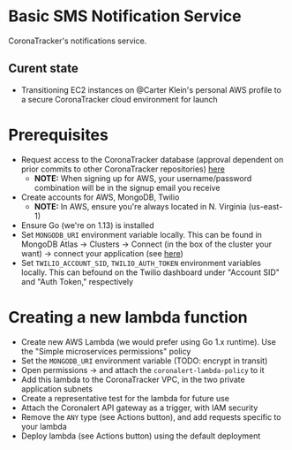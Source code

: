 # Basic SMS Notification Service

CoronaTracker's notifications service.

## Curent state
- Transitioning EC2 instances on @Carter Klein's personal AWS profile to a secure CoronaTracker cloud environment for launch

# Prerequisites
- Request access to the CoronaTracker database (approval dependent on prior commits to other CoronaTracker repositories) [here](https://docs.google.com/spreadsheets/d/1Y_l4oq_32q1IMhpLyFmFAF1xnKSWQz7TPSX27ndveuQ/edit#gid=0)
	- **NOTE:** When signing up for AWS, your username/password combination will be in the signup email you receive
- Create accounts for AWS, MongoDB, Twilio
	- **NOTE:** In AWS, ensure you're always located in N. Virginia (us-east-1)
- Ensure Go (we're on 1.13) is installed
- Set `MONGODB_URI` environment variable locally. This can be found in MongoDB Atlas -> Clusters -> Connect (in the box of the cluster your want) -> connect your application (see [here](https://studio3t.com/knowledge-base/articles/connect-to-mongodb-atlas/))
- Set `TWILIO_ACCOUNT_SID`, `TWILIO_AUTH_TOKEN` environment variables locally. This can befound on the Twilio dashboard under "Account SID" and "Auth Token," respectively

# Creating a new lambda function
- Create new AWS Lambda (we would prefer using Go 1.x runtime). Use the "Simple microservices permissions" policy
- Set the `MONGODB_URI` environment variable (TODO: encrypt in transit)
- Open permissions -> <your-lambda-role> and attach the `coronalert-lambda-policy` to it
- Add this lambda to the CoronaTracker VPC, in the two private application subnets
- Create a representative test for the lambda for future use
- Attach the Coronalert API gateway as a trigger, with IAM security
- Remove the `ANY` type (see Actions button), and add requests specific to your lambda
- Deploy lambda (see Actions button) using the default deployment
